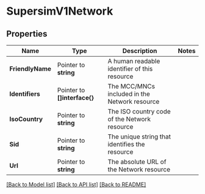 # SupersimV1Network

## Properties

Name | Type | Description | Notes
------------ | ------------- | ------------- | -------------
**FriendlyName** | Pointer to **string** | A human readable identifier of this resource |
**Identifiers** | Pointer to **[]interface{}** | The MCC/MNCs included in the Network resource |
**IsoCountry** | Pointer to **string** | The ISO country code of the Network resource |
**Sid** | Pointer to **string** | The unique string that identifies the resource |
**Url** | Pointer to **string** | The absolute URL of the Network resource |

[[Back to Model list]](../README.md#documentation-for-models) [[Back to API list]](../README.md#documentation-for-api-endpoints) [[Back to README]](../README.md)


